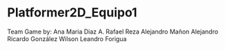# Platformer2D_Equipo1
 Team Game by:
Ana Maria Diaz
A. Rafael Reza
Alejandro Mañon
Alejandro Ricardo González
Wilson Leandro Forigua
